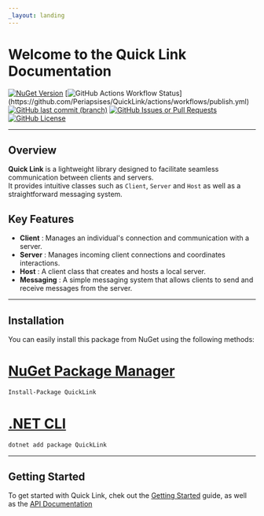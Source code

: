 ```yaml
---
_layout: landing
---
```


# Welcome to the Quick Link Documentation

[![NuGet Version](https://img.shields.io/nuget/vpre/QuickLink)](https://www.nuget.org/packages/QuickLink/)
[![GitHub Actions Workflow Status](https://img.shields.io/github/actions/workflow/status/Periapsises/QuickLink/publish.yml?)](https://github.com/Periapsises/QuickLink/actions/workflows/publish.yml)
[![GitHub last commit (branch)](https://img.shields.io/github/last-commit/Periapsises/QuickLink/main)](https://github.com/Periapsises/QuickLink)
[![GitHub Issues or Pull Requests](https://img.shields.io/github/issues/Periapsises/QuickLink)](https://github.com/Periapsises/QuickLink/issues)
[![GitHub License](https://img.shields.io/github/license/Periapsises/QuickLink)](https://github.com/Periapsises/QuickLink/blob/main/LICENSE)

---

## Overview

**Quick Link** is a lightweight library designed to facilitate seamless communication between clients and servers.  
It provides intuitive classes such as `Client`, `Server` and `Host` as well as a straightforward messaging system.

## Key Features

 - **Client** : Manages an individual's connection and communication with a server.
 - **Server** : Manages incoming client connections and coordinates interactions.
 - **Host** : A client class that creates and hosts a local server.
 - **Messaging** : A simple messaging system that allows clients to send and receive messages from the server.

---

## Installation

You can easily install this package from NuGet using the following methods:

# [NuGet Package Manager](#tab/nugetpackagemanager)

```bash
Install-Package QuickLink
```

# [.NET CLI](#tab/dotnetcli)

```bash
dotnet add package QuickLink
```

---

## Getting Started

To get started with Quick Link, chek out the [Getting Started](getting-started.md) guide, as well as the [API Documentation](<xref:QuickLink>)
